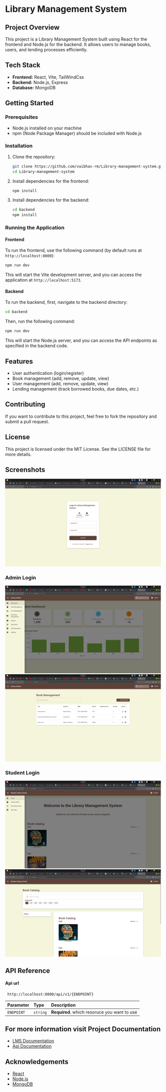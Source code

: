 
# Library Management System

## Project Overview

This project is a Library Management System built using React for the frontend and Node.js for the backend. It allows users to manage books, users, and lending processes efficiently.

## Tech Stack

- **Frontend:** React, Vite, TailWindCss
- **Backend:** Node.js, Express
- **Database:** MongoDB 

## Getting Started

### Prerequisites

- Node.js installed on your machine
- npm (Node Package Manager) should be included with Node.js

### Installation

1. Clone the repository:

   ```bash
   git clone https://github.com/vaibhav-rm/Library-management-system.git
   cd Library-management-system
   ```

2. Install dependencies for the frontend:

   ```bash
   npm install
   ```

3. Install dependencies for the backend:

   ```bash
   cd backend
   npm install
   ```

### Running the Application

#### Frontend

To run the frontend, use the following command (by default runs at `http://localhost:8000`):

```bash
npm run dev
```

This will start the Vite development server, and you can access the application at `http://localhost:5173`.

#### Backend

To run the backend, first, navigate to the backend directory:

```bash
cd backend
```

Then, run the following command:

```bash
npm run dev
```

This will start the Node.js server, and you can access the API endpoints as specified in the backend code.

## Features

- User authentication (login/register)
- Book management (add, remove, update, view)
- User management (add, remove, update, view)
- Lending management (track borrowed books, due dates, etc.)

## Contributing

If you want to contribute to this project, feel free to fork the repository and submit a pull request.

## License

This project is licensed under the MIT License. See the LICENSE file for more details.

## Screenshots

![Login Screenshot](./images/login_page.png)

### Admin Login

![Admin Dashboard](./images/admin_page.png)
![Book Management](./images/book_management.png)

### Student Login

![Home page](./images/student_page.png)
![Books](./images/books_page.png)

## API Reference

#### Api url

```http
 http://localhost:8000/api/v1/{ENDPOINT}
```

| Parameter | Type     | Description                |
| :-------- | :------- | :------------------------- |
| `ENDPOINT` | `string` | **Required**. which resoruce you want to use |

## For more information visit Project Documentation

 - [LMS Documentation]()
 - [Api Documentation]()

## Acknowledgements

- [React](https://reactjs.org/)
- [Node.js](https://nodejs.org/)
- [MongoDB](https://www.mongodb.com/)
